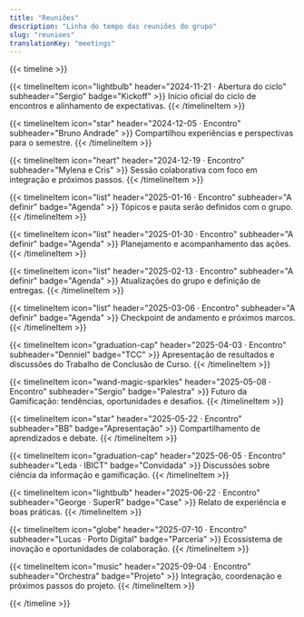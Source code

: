 ```yaml
---
title: "Reuniões"
description: "Linha do tempo das reuniões do grupo"
slug: "reunioes"
translationKey: "meetings"
---
```


{{< timeline >}}

{{< timelineItem icon="lightbulb" header="2024-11-21 · Abertura do ciclo" subheader="Sergio" badge="Kickoff" >}}
Início oficial do ciclo de encontros e alinhamento de expectativas.
{{< /timelineItem >}}

{{< timelineItem icon="star" header="2024-12-05 · Encontro" subheader="Bruno Andrade" >}}
Compartilhou experiências e perspectivas para o semestre.
{{< /timelineItem >}}

{{< timelineItem icon="heart" header="2024-12-19 · Encontro" subheader="Mylena e Cris" >}}
Sessão colaborativa com foco em integração e próximos passos.
{{< /timelineItem >}}

{{< timelineItem icon="list" header="2025-01-16 · Encontro" subheader="A definir" badge="Agenda" >}}
Tópicos e pauta serão definidos com o grupo.
{{< /timelineItem >}}

{{< timelineItem icon="list" header="2025-01-30 · Encontro" subheader="A definir" badge="Agenda" >}}
Planejamento e acompanhamento das ações.
{{< /timelineItem >}}

{{< timelineItem icon="list" header="2025-02-13 · Encontro" subheader="A definir" badge="Agenda" >}}
Atualizações do grupo e definição de entregas.
{{< /timelineItem >}}

{{< timelineItem icon="list" header="2025-03-06 · Encontro" subheader="A definir" badge="Agenda" >}}
Checkpoint de andamento e próximos marcos.
{{< /timelineItem >}}

{{< timelineItem icon="graduation-cap" header="2025-04-03 · Encontro" subheader="Denniel" badge="TCC" >}}
Apresentação de resultados e discussões do Trabalho de Conclusão de Curso.
{{< /timelineItem >}}

{{< timelineItem icon="wand-magic-sparkles" header="2025-05-08 · Encontro" subheader="Sergio" badge="Palestra" >}}
Futuro da Gamificação: tendências, oportunidades e desafios.
{{< /timelineItem >}}

{{< timelineItem icon="star" header="2025-05-22 · Encontro" subheader="BB" badge="Apresentação" >}}
Compartilhamento de aprendizados e debate.
{{< /timelineItem >}}

{{< timelineItem icon="graduation-cap" header="2025-06-05 · Encontro" subheader="Leda · IBICT" badge="Convidada" >}}
Discussões sobre ciência da informação e gamificação.
{{< /timelineItem >}}

{{< timelineItem icon="lightbulb" header="2025-06-22 · Encontro" subheader="George · SuperR" badge="Case" >}}
Relato de experiência e boas práticas.
{{< /timelineItem >}}

{{< timelineItem icon="globe" header="2025-07-10 · Encontro" subheader="Lucas · Porto Digital" badge="Parceria" >}}
Ecossistema de inovação e oportunidades de colaboração.
{{< /timelineItem >}}

{{< timelineItem icon="music" header="2025-09-04 · Encontro" subheader="Orchestra" badge="Projeto" >}}
Integração, coordenação e próximos passos do projeto.
{{< /timelineItem >}}

{{< /timeline >}}
